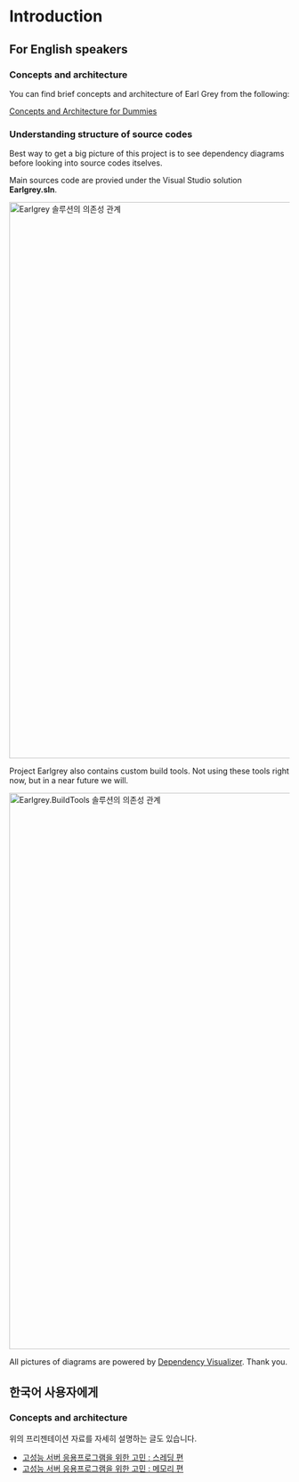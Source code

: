 # Introduction #
## For English speakers ##
### Concepts and architecture ###

You can find brief concepts and architecture of Earl Grey from the following:

[Concepts and Architecture for Dummies](http://www.slideshare.net/kaistizen/project-earl-grey)

### Understanding structure of source codes ###
Best way to get a big picture of this project is to see dependency diagrams before looking into source codes itselves.

Main sources code are provied under the Visual Studio solution **Earlgrey.sln**.

<a href='http://earlgrey.googlecode.com/svn-history/r539/wiki/DependencyDiagram/Earlgrey.png'><img src='http://earlgrey.googlecode.com/svn-history/r539/wiki/DependencyDiagram/Earlgrey.png' alt='Earlgrey 솔루션의 의존성 관계' width='1000' /></a>

Project Earlgrey also contains custom build tools. Not using these tools right now, but in a near future we will.

<a href='http://earlgrey.googlecode.com/svn-history/r539/wiki/DependencyDiagram/Earlgrey.BuildTools.png'><img src='http://earlgrey.googlecode.com/svn-history/r539/wiki/DependencyDiagram/Earlgrey.BuildTools.png' alt='Earlgrey.BuildTools 솔루션의 의존성 관계' width='1000' /></a>


All pictures of diagrams are powered by [Dependency Visualizer](http://dependencyvisualizer.codeplex.com/). Thank you.


## 한국어 사용자에게 ##
### Concepts and architecture ###
위의 프리젠테이션 자료를 자세히 설명하는 글도 있습니다.

  * [고성능 서버 응용프로그램을 위한 고민 : 스레딩 편](http://kaistizen.net/EE/index.php/imaso/2010_05_05_how_to_develop_a_high_performance_server_threading_model/)
  * [고성능 서버 응용프로그램을 위한 고민 : 메모리 편](http://kaistizen.net/EE/index.php/imaso/2010_05_19_how_to_develop_a_high_performance_server_memory_management/)
